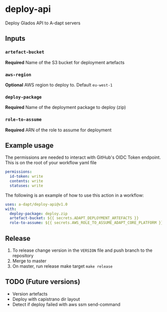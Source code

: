 # deploy-api

Deploy Glados API to A-dapt servers

## Inputs

### `artefact-bucket`

**Required** Name of the S3 bucket for deployment artefacts

### `aws-region`

**Optional** AWS region to deploy to. Default `eu-west-1`

### `deploy-package`

**Required** Name of the deployment package to deploy (zip)

### `role-to-assume`

**Required** ARN of the role to assume for deployment

## Example usage

The permissions are needed to interact with GitHub's OIDC Token endpoint. This is on the root of your workflow yaml file

```yaml
permissions:
  id-token: write
  contents: write
  statuses: write
```

The following is an example of how to use this action in a workflow:

```yaml
uses: a-dapt/deploy-api@v1.0
with:
  deploy-package: deploy.zip
  artefact-bucket: ${{ secrets.ADAPT_DEPLOYMENT_ARTEFACTS }}
  role-to-assume: ${{ secrets.AWS_ROLE_TO_ASSUME_ADAPT_CORE_PLATFORM }}
```

## Release

1. To release change version in the `VERSION` file and push branch to the repository
2. Merge to master
3. On master, run release make target `make release`

## TODO (Future versions)

- Version artefacts
- Deploy with capistrano dir layout
- Detect if deploy failed with aws ssm send-command
